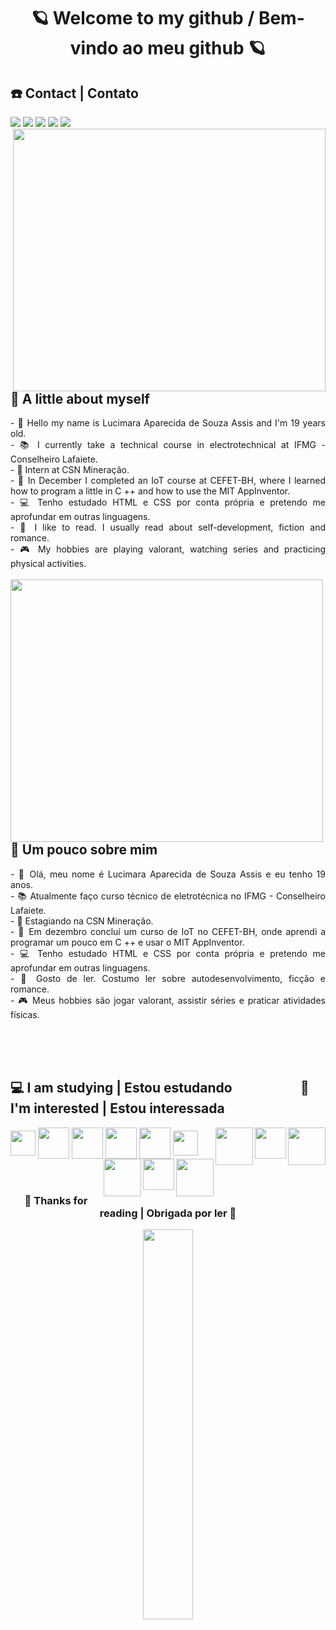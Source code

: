 <h1 align=center>🪐 Welcome to my github / Bem-vindo ao meu github 🪐</h1>
<h2> ☎️ Contact | Contato</h2>
<div style="display: inline_block">
<img src="https://api.visitorbadge.io/api/VisitorHit?user=LucimaraSouzah&repo=github-visitors-badge&countColor=484848">
<a href="Luucy#6228" target="_blank" alt="Luucy#6228" title="Luucy#6228"><img src="https://img.shields.io/badge/Discord-7289DA?style=for-the-badge&logo=discord&logoColor=white" target="_blank"></a>
<a href="lucimarasouzah@gmail.com" target="_blank" alt="lucimarasouzah@gmail.com" title="lucimarasouzah@gmail.com"><img src="https://img.shields.io/badge/Gmail-D14836?style=for-the-badge&logo=gmail&logoColor=white" target="_blank"></a>
<a href="https://www.instagram.com/lucimarasouza8/" target="_blank" alt="@lucimarasouza8" title="@lucimarasouza8"><img src="https://img.shields.io/badge/Instagram-E4405F?style=for-the-badge&logo=instagram&logoColor=white" target="_blank"></a>
<a href="https://www.linkedin.com/in/lucimara-souza-1098b9181/" target="_blank" alt="https://www.linkedin.com/in/lucimara-souza-1098b9181/" title="https://www.linkedin.com/in/lucimara-souza-1098b9181/"><img src="https://img.shields.io/badge/LinkedIn-0077B5?style=for-the-badge&logo=linkedin&logoColor=white" target="_blank"></a>
</div>  

<div class="image">
<img align="right" valign="top" width="500px" height="420px" src="https://user-images.githubusercontent.com/95291739/145056360-a90eb6c6-4b5d-457a-8e18-484abef47053.gif"/>
</div>

<div align="justify">
<h2>🔮 A little about myself</h2>
- 🌼 Hello my name is Lucimara Aparecida de Souza Assis and I'm 19 years old.</br>
- 📚 I currently take a technical course in electrotechnical at IFMG - Conselheiro Lafaiete.<br/>
- 🔰 Intern at CSN Mineração.<br/>
- 🎲 In December I completed an IoT course at CEFET-BH, where I learned how to program a little in C ++ and how to use the MIT AppInventor.<br/>
- 💻 Tenho estudado HTML e CSS por conta própria e pretendo me aprofundar em outras linguagens.<br/>
- 📓 I like to read. I usually read about self-development, fiction and romance.<br/>
- 🎮 My hobbies are playing valorant, watching series and practicing physical activities.<br/><br/></div>

<img align="left" width="500px" height="420px" src="https://user-images.githubusercontent.com/95291739/145056193-648ea68e-31d3-4a6c-9f12-afe353b73ace.gif"/>

<div align="justify">
<h2>🔮 Um pouco sobre mim</h2>
- 🌼 Olá, meu nome é Lucimara Aparecida de Souza Assis e eu tenho 19 anos.<br/>
- 📚 Atualmente faço curso técnico de eletrotécnica no IFMG - Conselheiro Lafaiete.<br/>
- 🔰 Estagiando na CSN Mineração. <br/>
- 🎲 Em dezembro concluí um curso de IoT no CEFET-BH, onde aprendi a programar um pouco em C ++ e usar o MIT AppInventor.<br/>
- 💻 Tenho estudado HTML e CSS por conta própria e pretendo me aprofundar em outras linguagens.<br/>
- 📓 Gosto de ler. Costumo ler sobre autodesenvolvimento, ficção e romance.<br/>
- 🎮 Meus hobbies são jogar valorant, assistir séries e praticar atividades físicas.<br/></div>

<br/><br/></br>
<div style="display: inline_block">
  <h2> 💻 I am studying  |  Estou estudando &nbsp;&nbsp;&nbsp;&nbsp;&nbsp;&nbsp;&nbsp;&nbsp;&nbsp;&nbsp;&nbsp;&nbsp;&nbsp;&nbsp;&nbsp;&nbsp;&nbsp;&nbsp;&nbsp;&nbsp; 🌈 I'm interested | Estou interessada</h2>
  <div style="display: inline_block">
  <img align="center" width="40px" height="40px" src="https://cdn.jsdelivr.net/gh/devicons/devicon/icons/figma/figma-original.svg" />
  <img align="center" width="50px" height="50px" src="https://cdn.jsdelivr.net/gh/devicons/devicon/icons/html5/html5-original-wordmark.svg" />
  <img align="center" width="50px" height="50px" src="https://cdn.jsdelivr.net/gh/devicons/devicon/icons/css3/css3-original-wordmark.svg" /> 
  <img align="center" width="50px" height="50px" src="https://cdn.jsdelivr.net/gh/devicons/devicon/icons/arduino/arduino-original-wordmark.svg""/>
  <img align="center" width="50px" height="50px" src="https://cdn.jsdelivr.net/gh/devicons/devicon/icons/cplusplus/cplusplus-line.svg" />                   
  <img align="center" width="40px" height="40px" src="https://cdn.jsdelivr.net/gh/devicons/devicon/icons/javascript/javascript-original.svg"/>
  <img align="right" width="60px" height="60px" src="https://cdn.jsdelivr.net/gh/devicons/devicon/icons/python/python-original-wordmark.svg" />
  <img align="right" width="50px" height="50px" src="https://cdn.jsdelivr.net/gh/devicons/devicon/icons/bootstrap/bootstrap-plain-wordmark.svg" />
  <img align="right" width="60px" height="60px" src="https://cdn.jsdelivr.net/gh/devicons/devicon/icons/nodejs/nodejs-original-wordmark.svg" />
  <img align="right" width="60px" height="60px" src="https://cdn.jsdelivr.net/gh/devicons/devicon/icons/php/php-plain.svg" />
  <img align="right" width="50px" height="50px" src="https://cdn.jsdelivr.net/gh/devicons/devicon/icons/react/react-original-wordmark.svg" />
  <img align="right" width="60px" height="60px" src="https://cdn.jsdelivr.net/gh/devicons/devicon/icons/ruby/ruby-plain-wordmark.svg" />
</div></br></br>

<div align="center">
<h3>💖 Thanks for reading | Obrigada por ler 💖</h3>
</div>
<p align=center>
<img src="https://github-readme-stats.vercel.app/api/top-langs/?username=lucimarasouzah&layout=compact&langs_count=8&hide=jupyter%20notebook&theme=midnight-purple" width="40%"/>
</p>

